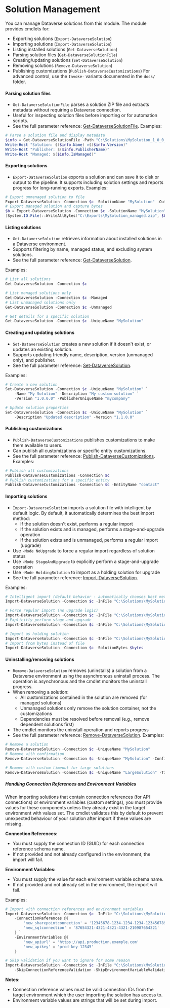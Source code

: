 # Solution Management

<!-- TOC -->
<!-- /TOC -->


You can manage Dataverse solutions from this module. The module provides cmdlets for:
- Exporting solutions (`Export-DataverseSolution`)
- Importing solutions (`Import-DataverseSolution`)
- Listing installed solutions (`Get-DataverseSolution`)
- Parsing solution files (`Get-DataverseSolutionFile`)
- Creating/updating solutions (`Set-DataverseSolution`)
- Removing solutions (`Remove-DataverseSolution`)
- Publishing customizations (`Publish-DataverseCustomizations`)
For advanced control, use the `Invoke-` variants documented in the `docs/` folder.
#### Parsing solution files
- `Get-DataverseSolutionFile` parses a solution ZIP file and extracts metadata without requiring a Dataverse connection.
- Useful for inspecting solution files before importing or for automation scripts.
- See the full parameter reference: [Get-DataverseSolutionFile](../../Rnwood.Dataverse.Data.PowerShell/docs/Get-DataverseSolutionFile.md).
Examples:
```powershell
# Parse a solution file and display metadata
$info = Get-DataverseSolutionFile -Path "C:\Solutions\MySolution_1_0_0_0.zip"
Write-Host "Solution: $($info.Name) v$($info.Version)"
Write-Host "Publisher: $($info.PublisherName)"
Write-Host "Managed: $($info.IsManaged)"
```
#### Exporting solutions
- `Export-DataverseSolution` exports a solution and can save it to disk or output to the pipeline. It supports including solution settings and reports progress for long-running exports.
Examples:
```powershell
# Export unmanaged solution to file
Export-DataverseSolution -Connection $c -SolutionName "MySolution" -OutFile "C:\Exports\MySolution.zip"
# Export managed solution and capture bytes
$b = Export-DataverseSolution -Connection $c -SolutionName "MySolution" -Managed -PassThru
[System.IO.File]::WriteAllBytes("C:\Exports\MySolution_managed.zip", $b)
```

#### Listing solutions

- `Get-DataverseSolution` retrieves information about installed solutions in a Dataverse environment.
- Supports filtering by name, managed status, and excluding system solutions.
- See the full parameter reference: [Get-DataverseSolution](../../Rnwood.Dataverse.Data.PowerShell/docs/Get-DataverseSolution.md).

Examples:

```powershell
# List all solutions
Get-DataverseSolution -Connection $c

# List managed solutions only
Get-DataverseSolution -Connection $c -Managed
# List unmanaged solutions only
Get-DataverseSolution -Connection $c -Unmanaged

# Get details for a specific solution
Get-DataverseSolution -Connection $c -UniqueName "MySolution"
```

#### Creating and updating solutions

- `Set-DataverseSolution` creates a new solution if it doesn't exist, or updates an existing solution.
- Supports updating friendly name, description, version (unmanaged only), and publisher.
- See the full parameter reference: [Set-DataverseSolution](../../Rnwood.Dataverse.Data.PowerShell/docs/Set-DataverseSolution.md).

Examples:

```powershell
# Create a new solution
Set-DataverseSolution -Connection $c -UniqueName "MySolution" `
    -Name "My Solution" -Description "My custom solution" `
    -Version "1.0.0.0" -PublisherUniqueName "mycompany"

# Update solution properties
Set-DataverseSolution -Connection $c -UniqueName "MySolution" `
    -Description "Updated description" -Version "1.1.0.0"
```
#### Publishing customizations
- `Publish-DataverseCustomizations` publishes customizations to make them available to users.
- Can publish all customizations or specific entity customizations.
- See the full parameter reference: [Publish-DataverseCustomizations](../../Rnwood.Dataverse.Data.PowerShell/docs/Publish-DataverseCustomizations.md).
Examples:
```powershell
# Publish all customizations
Publish-DataverseCustomizations -Connection $c
# Publish customizations for a specific entity
Publish-DataverseCustomizations -Connection $c -EntityName "contact"
```
#### Importing solutions
- `Import-DataverseSolution` imports a solution file with intelligent by default logic. By default, it automatically determines the best import method:
  - If the solution doesn't exist, performs a regular import
  - If the solution exists and is managed, performs a stage-and-upgrade operation
  - If the solution exists and is unmanaged, performs a regular import (upgrade)
- Use `-Mode NoUpgrade` to force a regular import regardless of solution status
- Use `-Mode StageAndUpgrade` to explicitly perform a stage-and-upgrade operation
- Use `-Mode HoldingSolution` to import as a holding solution for upgrade
- See the full parameter reference: [Import-DataverseSolution](../../Rnwood.Dataverse.Data.PowerShell/docs/Import-DataverseSolution.md).

Examples:

```powershell
# Intelligent import (default behavior - automatically chooses best method)
Import-DataverseSolution -Connection $c -InFile "C:\Solutions\MySolution.zip"

# Force regular import (no upgrade logic)
Import-DataverseSolution -Connection $c -InFile "C:\Solutions\MySolution.zip" -Mode NoUpgrade
# Explicitly perform stage-and-upgrade
Import-DataverseSolution -Connection $c -InFile "C:\Solutions\MySolution.zip" -Mode StageAndUpgrade

# Import as holding solution
Import-DataverseSolution -Connection $c -InFile "C:\Solutions\MySolution.zip" -Mode HoldingSolution
# Import from bytes instead of file
Import-DataverseSolution -Connection $c -SolutionBytes $bytes
```
#### Uninstalling/removing solutions
- `Remove-DataverseSolution` removes (uninstalls) a solution from a Dataverse environment using the asynchronous uninstall process. The operation is asynchronous and the cmdlet monitors the uninstall progress.
- When removing a solution:
  - All customizations contained in the solution are removed (for managed solutions)
  - Unmanaged solutions only remove the solution container, not the customizations
  - Dependencies must be resolved before removal (e.g., remove dependent solutions first)
- The cmdlet monitors the uninstall operation and reports progress
- See the full parameter reference: [Remove-DataverseSolution](../../Rnwood.Dataverse.Data.PowerShell/docs/Remove-DataverseSolution.md).
Examples:
```powershell
# Remove a solution
Remove-DataverseSolution -Connection $c -UniqueName "MySolution"
# Remove with confirmation
Remove-DataverseSolution -Connection $c -UniqueName "MySolution" -Confirm

# Remove with custom timeout for large solutions
Remove-DataverseSolution -Connection $c -UniqueName "LargeSolution" -TimeoutSeconds 1200 -PollingIntervalSeconds 10
```

##### Handling Connection References and Environment Variables

When importing solutions that contain connection references (for API connections) or environment variables (custom settings), you must provide values for these components unless they already exist in the target environment with values set. The cmdlet validates this by default to prevent unexpected behaviour of your solution after import if these values are missing.

**Connection References:**
- You must supply the connection ID (GUID) for each connection reference schema name.
- If not provided and not already configured in the environment, the import will fail.

**Environment Variables:**
- You must supply the value for each environment variable schema name.
- If not provided and not already set in the environment, the import will fail.

Examples:

```powershell
# Import with connection references and environment variables
Import-DataverseSolution -Connection $c -InFile "C:\Solutions\MySolution.zip" `
    -ConnectionReferences @{
        'new_sharepointconnection' = '12345678-1234-1234-1234-123456789012'
        'new_sqlconnection' = '87654321-4321-4321-4321-210987654321'
    } `
    -EnvironmentVariables @{
        'new_apiurl' = 'https://api.production.example.com'
        'new_apikey' = 'prod-key-12345'
    }

# Skip validation if you want to ignore for some reason
Import-DataverseSolution -Connection $c -InFile "C:\Solutions\MySolution.zip" `
    -SkipConnectionReferenceValidation -SkipEnvironmentVariableValidation
```
**Notes:**
- Connection reference values must be valid connection IDs from the target environment which the user importing the solution has access to.
- Environment variable values are strings that will be set during import.


